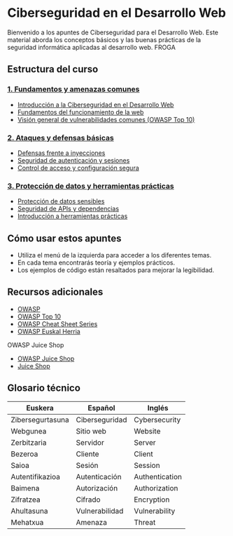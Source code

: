 # Ciberseguridad en el Desarrollo Web

Bienvenido a los apuntes de Ciberseguridad para el Desarrollo Web. Este material aborda los conceptos básicos y las buenas prácticas de la seguridad informática aplicadas al desarrollo web. FROGA

## Estructura del curso

### [1. Fundamentos y amenazas comunes](oinarriak_mehatxuak/sarrera.md)
- [Introducción a la Ciberseguridad en el Desarrollo Web](oinarriak_mehatxuak/sarrera.md)
- [Fundamentos del funcionamiento de la web](oinarriak_mehatxuak/web_oinarriak.md)
- [Visión general de vulnerabilidades comunes (OWASP Top 10)](oinarriak_mehatxuak/owasp_top10.md)

### [2. Ataques y defensas básicas](eraso_defentsak/injekzioak.md)
- [Defensas frente a inyecciones](eraso_defentsak/injekzioak.md)
- [Seguridad de autenticación y sesiones](eraso_defentsak/autentifikazioa.md)
- [Control de acceso y configuración segura](eraso_defentsak/sarbide_kontrola.md)

### [3. Protección de datos y herramientas prácticas](datu_babesa/datu_sentikorrak.md)
- [Protección de datos sensibles](datu_babesa/datu_sentikorrak.md)
- [Seguridad de APIs y dependencias](datu_babesa/api_segurtasuna.md)
- [Introducción a herramientas prácticas](datu_babesa/tresnak.md)

## Cómo usar estos apuntes

- Utiliza el menú de la izquierda para acceder a los diferentes temas.
- En cada tema encontrarás teoría y ejemplos prácticos.
- Los ejemplos de código están resaltados para mejorar la legibilidad.

## Recursos adicionales

- <a href="https://owasp.org/" target="_blank">OWASP</a>
- <a href="https://owasp.org/www-project-top-ten/" target="_blank">OWASP Top 10</a>
- <a href="https://cheatsheetseries.owasp.org/" target="_blank">OWASP Cheat Sheet Series</a>
- <a href="https://owasp.org/www-chapter-euskal-herria/" target="_blank">OWASP Euskal Herria</a>

OWASP Juice Shop

- <a href="https://github.com/juice-shop/juice-shop" target="_blank">OWASP Juice Shop</a> 
- <a href="https://juice-shop.herokuapp.com/#/" target="_blank">Juice Shop</a>

## Glosario técnico

| Euskera | Español | Inglés |
|----------|------------|-----------|
| Zibersegurtasuna | Ciberseguridad | Cybersecurity |
| Webgunea | Sitio web | Website |
| Zerbitzaria | Servidor | Server |
| Bezeroa | Cliente | Client |
| Saioa | Sesión | Session |
| Autentifikazioa | Autenticación | Authentication |
| Baimena | Autorización | Authorization |
| Zifratzea | Cifrado | Encryption |
| Ahultasuna | Vulnerabilidad | Vulnerability |
| Mehatxua | Amenaza | Threat |
